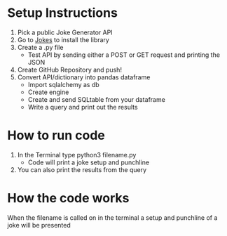# Setup Instructions
1. Pick a public Joke Generator API
2. Go to [Jokes](https://pypi.org/project/randfacts/) to install the library
3. Create a .py file
    * Test API by sending either a POST or GET request and printing the JSON
4. Create GitHub Repository and push!
5. Convert API/dictionary into pandas dataframe
    * Import sqlalchemy as db
    * Create engine
    * Create and send SQLtable from your dataframe
    * Write a query and print out the results

# How to run code
1. In the Terminal type python3 filename.py
    * Code will print a joke setup and punchline
2. You can also print the results from the query

# How the code works
When the filename is called on in the terminal a setup and punchline of a joke will be presented

